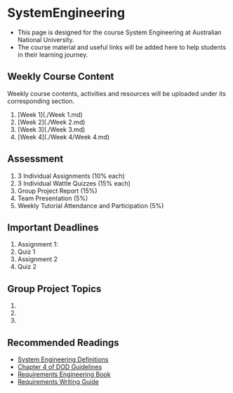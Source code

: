 # SystemEngineering
* This page is designed for the course System Engineering at Australian National University. 
* The course material and useful links will be added here to help students in their learning journey.

## Weekly Course Content
Weekly course contents, activities and resources will be uploaded under its corresponding section.
1. [Week 1](./Week 1.md)
2. [Week 2](./Week 2.md)
3. [Week 3](./Week 3.md)
4. [Week 4](./Week 4/Week 4.md)

## Assessment
1. 3 Individual Assignments (10% each)
2. 3 Individual Wattle Quizzes (15% each)
3. Group Project Report (15%)
4. Team Presentation (5%)
5. Weekly Tutorial Attendance and Participation (5%)

## Important Deadlines
1. Assignment 1:
2. Quiz 1
3. Assignment 2
3. Quiz 2

## Group Project Topics
1. 
2. 
3. 

## Recommended Readings
* [System Engineering Definitions](https://wattlecourses.anu.edu.au/mod/resource/view.php?id=2800238)
* [Chapter 4 of DOD Guidelines](https://wattlecourses.anu.edu.au/mod/resource/view.php?id=2800242)
* [Requirements Engineering Book](https://wattlecourses.anu.edu.au/mod/resource/view.php?id=2800243)
* [Requirements Writing Guide](https://wattlecourses.anu.edu.au/mod/resource/view.php?id=2800246)

